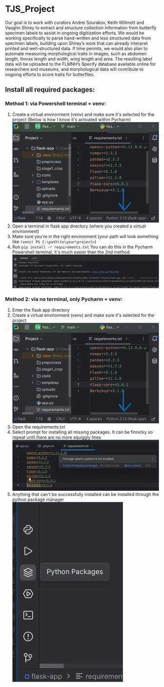 # TJS_Project

Our goal is to work with curators Andrei Sourakov, Keith Willmott and Vaughn Shirey to extract and structure collection information from butterfly specimen labels to assist in ongoing digitization efforts. We would be working specifically to parse hand-written and less structured data from specimen labels, building upon Shirey’s work that can already interpret printed and well-structured data. If time permits, we would also plan to automate measuring morphological traits in images, such as abdomen length, thorax length and width, wing length and area. The resulting label data will be uploaded to the FLMNH’s Specify database available online for researchers and museums, and morphological data will contribute to ongoing efforts to score traits for butterflies.

## Install all required packages:
### Method 1: via Powershell terminal + venv:
1. Create a virtual environment (venv) and make sure it's selected for the project (Below is how I know it's activated within Pycharm)
![Screenshot 2025-03-16 125543](readme-images/1.png?raw=true)
2. Open a terminal in flask app directory (where you created a virtual environment)
3. Make sure you're in the right environment (your path will look something like `(venv) PS C:\path\to\your\project>`)
4. Run `pip install -r requirements.txt`
You can do this in the Pycharm Powershell terminal, it's much easier than the 2nd method.
![Screenshot 2025-03-16 125543](readme-images/4.png?raw=true)

### Method 2: via no terminal, only Pycharm + venv:
1. Enter the flask app directory
2. Create a virtual environment (venv) and make sure it's selected for the project
![Screenshot 2025-03-16 125543](readme-images/1.png?raw=true)
4. Open the requirements.txt
5. Select prompt for installing all missing packages. It can be finnicky so repeat until there are no more squiggly lines
![Screenshot 2025-03-16 124950](readme-images/2.png?raw=true)
6. Anything that can't be successfully installed can be installed through the python package manager
![Screenshot 2025-03-16 125751](readme-images/3.png?raw=true)




